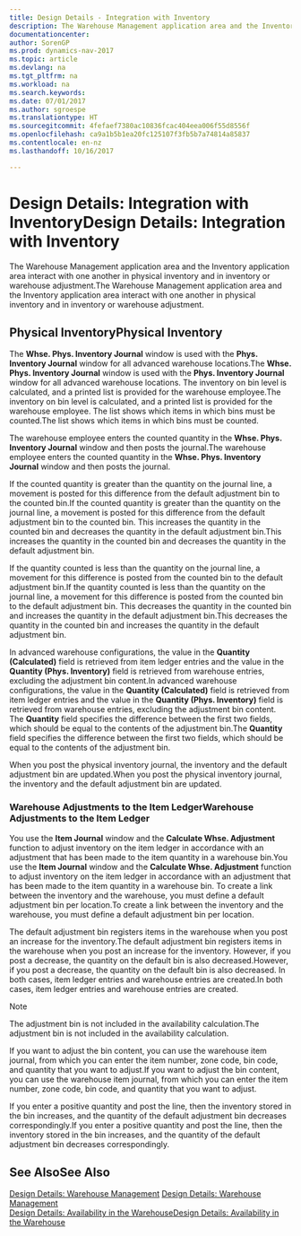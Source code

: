 ```yaml
---
title: Design Details - Integration with Inventory
description: The Warehouse Management application area and the Inventory application area interact with one another in physical inventory and in inventory or warehouse adjustment.
documentationcenter: 
author: SorenGP
ms.prod: dynamics-nav-2017
ms.topic: article
ms.devlang: na
ms.tgt_pltfrm: na
ms.workload: na
ms.search.keywords: 
ms.date: 07/01/2017
ms.author: sgroespe
ms.translationtype: HT
ms.sourcegitcommit: 4fefaef7380ac10836fcac404eea006f55d8556f
ms.openlocfilehash: ca9a1b5b1ea20fc125107f3fb5b7a74814a85837
ms.contentlocale: en-nz
ms.lasthandoff: 10/16/2017

---
```

# <a name="design-details-integration-with-inventory"></a><span data-ttu-id="98b59-103">Design Details: Integration with Inventory</span><span class="sxs-lookup"><span data-stu-id="98b59-103">Design Details: Integration with Inventory</span></span>
<span data-ttu-id="98b59-104">The Warehouse Management application area and the Inventory application area interact with one another in physical inventory and in inventory or warehouse adjustment.</span><span class="sxs-lookup"><span data-stu-id="98b59-104">The Warehouse Management application area and the Inventory application area interact with one another in physical inventory and in inventory or warehouse adjustment.</span></span>  
  
## <a name="physical-inventory"></a><span data-ttu-id="98b59-105">Physical Inventory</span><span class="sxs-lookup"><span data-stu-id="98b59-105">Physical Inventory</span></span>  
 <span data-ttu-id="98b59-106">The **Whse. Phys. Inventory Journal** window is used with the **Phys. Inventory Journal** window for all advanced warehouse locations.</span><span class="sxs-lookup"><span data-stu-id="98b59-106">The **Whse. Phys. Inventory Journal** window is used with the **Phys. Inventory Journal** window for all advanced warehouse locations.</span></span> <span data-ttu-id="98b59-107">The inventory on bin level is calculated, and a printed list is provided for the warehouse employee.</span><span class="sxs-lookup"><span data-stu-id="98b59-107">The inventory on bin level is calculated, and a printed list is provided for the warehouse employee.</span></span> <span data-ttu-id="98b59-108">The list shows which items in which bins must be counted.</span><span class="sxs-lookup"><span data-stu-id="98b59-108">The list shows which items in which bins must be counted.</span></span>  
  
 <span data-ttu-id="98b59-109">The warehouse employee enters the counted quantity in the **Whse. Phys. Inventory Journal** window and then posts the journal.</span><span class="sxs-lookup"><span data-stu-id="98b59-109">The warehouse employee enters the counted quantity in the **Whse. Phys. Inventory Journal** window and then posts the journal.</span></span>  
  
 <span data-ttu-id="98b59-110">If the counted quantity is greater than the quantity on the journal line, a movement is posted for this difference from the default adjustment bin to the counted bin.</span><span class="sxs-lookup"><span data-stu-id="98b59-110">If the counted quantity is greater than the quantity on the journal line, a movement is posted for this difference from the default adjustment bin to the counted bin.</span></span> <span data-ttu-id="98b59-111">This increases the quantity in the counted bin and decreases the quantity in the default adjustment bin.</span><span class="sxs-lookup"><span data-stu-id="98b59-111">This increases the quantity in the counted bin and decreases the quantity in the default adjustment bin.</span></span>  
  
 <span data-ttu-id="98b59-112">If the quantity counted is less than the quantity on the journal line, a movement for this difference is posted from the counted bin to the default adjustment bin.</span><span class="sxs-lookup"><span data-stu-id="98b59-112">If the quantity counted is less than the quantity on the journal line, a movement for this difference is posted from the counted bin to the default adjustment bin.</span></span> <span data-ttu-id="98b59-113">This decreases the quantity in the counted bin and increases the quantity in the default adjustment bin.</span><span class="sxs-lookup"><span data-stu-id="98b59-113">This decreases the quantity in the counted bin and increases the quantity in the default adjustment bin.</span></span>  
  
 <span data-ttu-id="98b59-114">In advanced warehouse configurations, the value in the **Quantity (Calculated)** field is retrieved from item ledger entries and the value in the **Quantity (Phys. Inventory)** field is retrieved from warehouse entries, excluding the adjustment bin content.</span><span class="sxs-lookup"><span data-stu-id="98b59-114">In advanced warehouse configurations, the value in the **Quantity (Calculated)** field is retrieved from item ledger entries and the value in the **Quantity (Phys. Inventory)** field is retrieved from warehouse entries, excluding the adjustment bin content.</span></span> <span data-ttu-id="98b59-115">The **Quantity** field specifies the difference between the first two fields, which should be equal to the contents of the adjustment bin.</span><span class="sxs-lookup"><span data-stu-id="98b59-115">The **Quantity** field specifies the difference between the first two fields, which should be equal to the contents of the adjustment bin.</span></span>  
  
 <span data-ttu-id="98b59-116">When you post the physical inventory journal, the inventory and the default adjustment bin are updated.</span><span class="sxs-lookup"><span data-stu-id="98b59-116">When you post the physical inventory journal, the inventory and the default adjustment bin are updated.</span></span>  
  
### <a name="warehouse-adjustments-to-the-item-ledger"></a><span data-ttu-id="98b59-117">Warehouse Adjustments to the Item Ledger</span><span class="sxs-lookup"><span data-stu-id="98b59-117">Warehouse Adjustments to the Item Ledger</span></span>  
 <span data-ttu-id="98b59-118">You use the **Item Journal** window and the **Calculate Whse. Adjustment** function to adjust inventory on the item ledger in accordance with an adjustment that has been made to the item quantity in a warehouse bin.</span><span class="sxs-lookup"><span data-stu-id="98b59-118">You use the **Item Journal** window and the **Calculate Whse. Adjustment** function to adjust inventory on the item ledger in accordance with an adjustment that has been made to the item quantity in a warehouse bin.</span></span> <span data-ttu-id="98b59-119">To create a link between the inventory and the warehouse, you must define a default adjustment bin per location.</span><span class="sxs-lookup"><span data-stu-id="98b59-119">To create a link between the inventory and the warehouse, you must define a default adjustment bin per location.</span></span>  
  
 <span data-ttu-id="98b59-120">The default adjustment bin registers items in the warehouse when you post an increase for the inventory.</span><span class="sxs-lookup"><span data-stu-id="98b59-120">The default adjustment bin registers items in the warehouse when you post an increase for the inventory.</span></span> <span data-ttu-id="98b59-121">However, if you post a decrease, the quantity on the default bin is also decreased.</span><span class="sxs-lookup"><span data-stu-id="98b59-121">However, if you post a decrease, the quantity on the default bin is also decreased.</span></span> <span data-ttu-id="98b59-122">In both cases, item ledger entries and warehouse entries are created.</span><span class="sxs-lookup"><span data-stu-id="98b59-122">In both cases, item ledger entries and warehouse entries are created.</span></span>  
  
> [!NOTE]  
>  <span data-ttu-id="98b59-123">The adjustment bin is not included in the availability calculation.</span><span class="sxs-lookup"><span data-stu-id="98b59-123">The adjustment bin is not included in the availability calculation.</span></span>  
  
 <span data-ttu-id="98b59-124">If you want to adjust the bin content, you can use the warehouse item journal, from which you can enter the item number, zone code, bin code, and quantity that you want to adjust.</span><span class="sxs-lookup"><span data-stu-id="98b59-124">If you want to adjust the bin content, you can use the warehouse item journal, from which you can enter the item number, zone code, bin code, and quantity that you want to adjust.</span></span>  
  
 <span data-ttu-id="98b59-125">If you enter a positive quantity and post the line, then the inventory stored in the bin increases, and the quantity of the default adjustment bin decreases correspondingly.</span><span class="sxs-lookup"><span data-stu-id="98b59-125">If you enter a positive quantity and post the line, then the inventory stored in the bin increases, and the quantity of the default adjustment bin decreases correspondingly.</span></span>  
  
## <a name="see-also"></a><span data-ttu-id="98b59-126">See Also</span><span class="sxs-lookup"><span data-stu-id="98b59-126">See Also</span></span>  
 <span data-ttu-id="98b59-127">[Design Details: Warehouse Management](design-details-warehouse-management.md) </span><span class="sxs-lookup"><span data-stu-id="98b59-127">[Design Details: Warehouse Management](design-details-warehouse-management.md) </span></span>  
 [<span data-ttu-id="98b59-128">Design Details: Availability in the Warehouse</span><span class="sxs-lookup"><span data-stu-id="98b59-128">Design Details: Availability in the Warehouse</span></span>](design-details-availability-in-the-warehouse.md)
